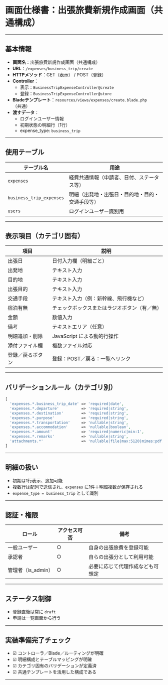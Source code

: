 # 画面仕様書：出張旅費新規作成画面（共通構成）

---

## 基本情報

- **画面名**：出張旅費新規作成画面（共通構成）
- **URL**：`/expenses/business_trip/create`
- **HTTPメソッド**：GET（表示） / POST（登録）
- **Controller**：
  - 表示：`BusinessTripExpenseController@create`
  - 登録：`BusinessTripExpenseController@store`
- **Bladeテンプレート**：`resources/views/expenses/create.blade.php`（共通）
- **渡すデータ**：
  - ログインユーザー情報
  - 初期状態の明細行（1行）
  - expense_type: `business_trip`

---

## 使用テーブル

| テーブル名                | 用途                                           |
|---------------------------|------------------------------------------------|
| `expenses`                | 経費共通情報（申請者、日付、ステータス等）     |
| `business_trip_expenses`  | 明細（出発地・出張日・目的地・目的・交通手段等） |
| `users`                   | ログインユーザー識別用                         |

---

## 表示項目（カテゴリ固有）

| 項目             | 説明                                     |
|------------------|------------------------------------------|
| 出張日           | 日付入力欄（明細ごと）                     |
| 出発地           | テキスト入力                              |
| 目的地           | テキスト入力                              |
| 出張目的         | テキスト入力                              |
| 交通手段         | テキスト入力（例：新幹線、飛行機など）      |
| 宿泊有無         | チェックボックスまたはラジオボタン（有／無） |
| 金額             | 数値入力                                  |
| 備考             | テキストエリア（任意）                    |
| 明細追加・削除   | JavaScript による動的行操作               |
| 添付ファイル欄   | 複数ファイル対応                           |
| 登録／戻るボタン | 登録：POST／戻る：一覧へリンク              |

---

## バリデーションルール（カテゴリ別）

```php
[
  'expenses.*.business_trip_date' => 'required|date',
  'expenses.*.departure'          => 'required|string',
  'expenses.*.destination'        => 'required|string',
  'expenses.*.purpose'            => 'required|string',
  'expenses.*.transportation'     => 'nullable|string',
  'expenses.*.accommodation'      => 'nullable|boolean',
  'expenses.*.amount'             => 'required|numeric|min:1',
  'expenses.*.remarks'            => 'nullable|string',
  'attachments.*'                 => 'nullable|file|max:5120|mimes:pdf,jpeg,png,xlsx,xls',
]
```

---

## 明細の扱い

- 初期は1行表示、追加可能
- 複数行は配列で送信され、`expenses` に1件＋明細複数が保存される
- `expense_type = business_trip` として識別

---

## 認証・権限

| ロール         | アクセス可否 | 備考                          |
|----------------|--------------|-------------------------------|
| 一般ユーザー     | ○            | 自身の出張旅費を登録可能         |
| 承認者           | ○            | 自らの出張分として利用可能       |
| 管理者（is_admin） | ○            | 必要に応じて代理作成なども可想定 |

---

## ステータス制御

- 登録直後は常に `draft`
- 申請は一覧画面から行う

---

## 実装準備完了チェック

- ☑ コントローラ／Blade／ルーティングが明確
- ☑ 明細構成とテーブルマッピングが明確
- ☑ カテゴリ固有のバリデーションが定義済
- ☑ 共通テンプレートを活用した構成である

---
